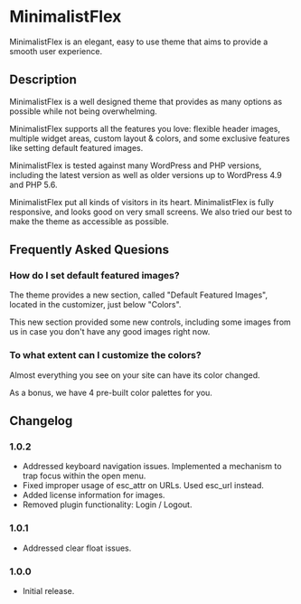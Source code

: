 # MinimalistFlex
MinimalistFlex is an elegant, easy to use theme that aims to 
provide a smooth user experience.

## Description
MinimalistFlex is a well designed theme that provides as 
many options as possible while not being overwhelming.

MinimalistFlex supports all the features you love: flexible header 
images, multiple widget areas, custom layout & colors, and 
some exclusive features like setting default featured images.

MinimalistFlex is tested against many WordPress and PHP versions, 
including the latest version as well as older versions 
up to WordPress 4.9 and PHP 5.6.

MinimalistFlex put all kinds of visitors in its heart. MinimalistFlex is 
fully responsive, and looks good on very small screens. 
We also tried our best to make the theme as accessible as 
possible.

## Frequently Asked Quesions

### How do I set default featured images?

The theme provides a new section, called "Default Featured 
Images", located in the customizer, just below "Colors".

This new section provided some new controls, including some 
images from us in case you don't have any good images right 
now.

### To what extent can I customize the colors?

Almost everything you see on your site can have its color 
changed.

As a bonus, we have 4 pre-built color palettes for you.

## Changelog

### 1.0.2
* Addressed keyboard navigation issues. Implemented a mechanism to trap focus within the open menu.
* Fixed improper usage of esc_attr on URLs. Used esc_url instead.
* Added license information for images.
* Removed plugin functionality: Login / Logout.

### 1.0.1
* Addressed clear float issues.

### 1.0.0
* Initial release.